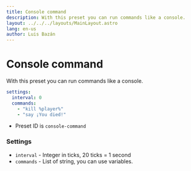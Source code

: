 ```yaml
---
title: Console command
description: With this preset you can run commands like a console.
layout: ../../../layouts/MainLayout.astro
lang: en-us
author: Luis Bazán
---
```


# Console command

With this preset you can run commands like a console.

```yaml
settings:
  interval: 0
  commands:
    - "kill %player%"
    - "say ¡You died!"
```

- Preset ID is `console-command`

### Settings

- `interval` - Integer in ticks, 20 ticks = 1 second
- `commands` - List of string, you can use variables.
